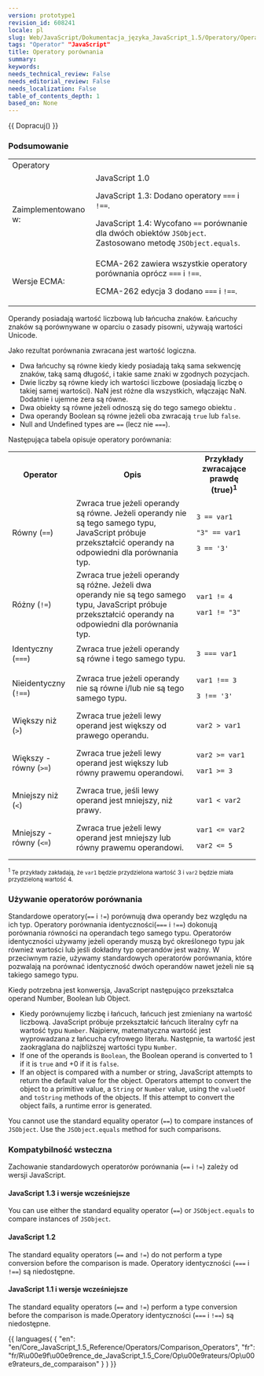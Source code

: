 ```yaml
---
version: prototype1
revision_id: 608241
locale: pl
slug: Web/JavaScript/Dokumentacja_języka_JavaScript_1.5/Operatory/Operatory_porównania
tags: "Operator" "JavaScript"
title: Operatory porównania
summary: 
keywords: 
needs_technical_review: False
needs_editorial_review: False
needs_localization: False
table_of_contents_depth: 1
based_on: None
---
```

<p>
{{ Dopracuj() }}
</p>
<h3 name="Podsumowanie"> Podsumowanie </h3>
<table class="fullwidth-table">
<tbody><tr>
<td class="header" colspan="2">Operatory</td>
</tr>
<tr>
<td>Zaimplementowano w:</td>
<td>JavaScript 1.0
<p>JavaScript 1.3: Dodano operatory <code>===</code> i <code>!==</code>.
</p><p>JavaScript 1.4: Wycofano <code>==</code> porównanie dla dwóch obiektów <code>JSObject</code>. Zastosowano metodę <code>JSObject.equals</code>.
</p>
</td>
</tr>
<tr>
<td>Wersje ECMA:</td>
<td>ECMA-262 zawiera wszystkie operatory porównania oprócz <code>===</code> i <code>!==</code>.
<p>ECMA-262 edycja 3 dodano <code>===</code> i <code>!==</code>.
</p>
</td>
</tr>
</tbody></table>
<p>Operandy posiadają wartość liczbową lub łańcucha znaków. Łańcuchy znaków są porównywane w oparciu o zasady pisowni, używają wartości Unicode. </p><p>Jako rezultat porównania zwracana jest wartość logiczna.
</p>
<ul><li> Dwa łańcuchy są równe kiedy kiedy posiadają taką sama sekwencję znaków, taką samą długość, i takie same znaki w zgodnych pozycjach.
</li><li> Dwie liczby są równe kiedy ich wartości liczbowe (posiadają liczbę o takiej samej wartości). NaN jest różne dla wszystkich, włączając NaN. Dodatnie i ujemne zera są równe.
</li><li> Dwa obiekty są równe jeżeli odnoszą się do tego samego obiektu .
</li><li> Dwa operandy Boolean są równe jeżeli oba zwracają <code>true</code> lub <code>false</code>.
</li><li> Null and Undefined types are <code>==</code> (lecz nie <code>===</code>).
</li></ul>
<p>Następująca tabela opisuje operatory porównania:
</p>
<table class="fullwidth-table">
<tbody><tr>
<th>Operator</th>
<th>Opis</th>
<th>Przykłady zwracające prawdę (true)<sup>1</sup></th>
</tr>
<tr>
<td>Równy (<code>==</code>)</td>
<td>Zwraca true jeżeli operandy są równe. Jeżeli operandy nie są tego samego typu, JavaScript próbuje przekształcić operandy na odpowiedni dla porównania typ.</td>
<td>
<p><code>3 == var1<br>
"3" == var1<br>
3 == '3'<br></code>
</p>
</td>
</tr>
<tr>
<td>Różny (<code>!=</code>)</td>
<td>Zwraca true jeżeli operandy są różne. Jeżeli dwa operandy nie są tego samego typu, JavaScript próbuje przekształcić operandy na odpowiedni dla porównania typ.</td>
<td>
<p><code>var1 != 4<br>
var1 != "3"</code>
</p>
</td>
</tr>
<tr>
<td>Identyczny (<code>===</code>)</td>
<td>Zwraca true jeżeli operandy są równe i tego samego typu.</td>
<td>
<p><code>3 === var1</code>
</p>
</td>
</tr>
<tr>
<td>Nieidentyczny (<code>!==</code>)</td>
<td>Zwraca true jeżeli operandy nie są równe i/lub nie są tego samego typu.</td>
<td>
<p><code>var1 !== 3<br>
3 !== '3'</code>
</p>
</td>
</tr>
<tr>
<td>Większy niż (<code>&gt;</code>)</td>
<td>Zwraca true jeżeli lewy operand jest większy od prawego operandu.</td>
<td>
<p><code>var2 &gt; var1</code>
</p>
</td>
</tr>
<tr>
<td>Większy - równy (<code>&gt;=</code>)</td>
<td>Zwraca true jeżeli lewy operand jest większy lub równy prawemu operandowi.</td>
<td>
<p><code>var2 &gt;= var1<br>
var1 &gt;= 3</code>
</p>
</td>
</tr>
<tr>
<td>Mniejszy niż (<code>&lt;</code>)</td>
<td>Zwraca true, jeśli lewy operand jest mniejszy, niż prawy. </td>
<td>
<p><code>var1 &lt; var2</code>
</p>
</td>
</tr>
<tr>
<td>Mniejszy - równy (<code>&lt;=</code>)</td>
<td>Zwraca true jeżeli lewy operand jest mniejszy lub równy prawemu operandowi.</td>
<td>
<p><code>var1 &lt;= var2<br>
var2 &lt;= 5</code>
</p>
</td>
</tr>
</tbody></table>
<p><small><sup>1</sup> Te przykłady zakładają, że <code>var1</code> będzie przydzielona wartość 3 i <code>var2</code> będzie miała przydzieloną wartość 4.</small>
</p>
<h3 name="U.C5.BCywanie_operator.C3.B3w_por.C3.B3wnania"> Używanie operatorów porównania </h3>
<p>Standardowe operatory(<code>==</code> i <code>!=</code>) porównują dwa operandy bez względu na ich typ. Operatory porównania identyczności(<code>===</code> i <code>!==</code>) dokonują porównania równości na operandach tego samego typu. Operatorów identyczności używamy jeżeli operandy muszą być określonego typu jak również wartości lub jeśli dokładny typ operandów jest ważny. W przeciwnym razie, używamy standardowych operatorów porównania, które pozwalają na porównać identyczność dwóch operandów nawet jeżeli nie są takiego samego typu.
</p><p>Kiedy potrzebna jest konwersja, JavaScript następująco przekształca operand Number, Boolean lub Object.
</p>
<ul><li> Kiedy porównujemy liczbę i łańcuch, łańcuch jest zmieniany na wartość liczbową. JavaScript próbuje przekształcić łańcuch literalny cyfr na wartość typu <code>Number</code>. Najpierw, matematyczna wartość jest wyprowadzana z łańcucha cyfrowego literału. Następnie, ta wartość jest zaokrąglana do najbliższej wartości typu <code>Number</code>.
</li><li> If one of the operands is <code>Boolean</code>, the Boolean operand is converted to 1 if it is <code>true</code> and +0 if it is <code>false</code>.
</li><li> If an object is compared with a number or string, JavaScript attempts to return the default value for the object. Operators attempt to convert the object to a primitive value, a <code>String</code> or <code>Number</code> value, using the <code>valueOf</code> and <code>toString</code> methods of the objects. If this attempt to convert the object fails, a runtime error is generated.
</li></ul>
<p>You cannot use the standard equality operator (<code>==</code>) to compare instances of <code>JSObject</code>. Use the <code>JSObject.equals</code> method for such comparisons.
</p>
<h3 name="Kompatybilno.C5.9B.C4.87_wsteczna"> Kompatybilność wsteczna </h3>
<p>Zachowanie standardowych operatorów porównania (<code>==</code> i <code>!=</code>) zależy od wersji JavaScript.
</p>
<h4 name="JavaScript_1.3_i_wersje_wcze.C5.9Bniejsze"> JavaScript 1.3 i wersje wcześniejsze </h4>
<p>You can use either the standard equality operator (<code>==</code>) or <code>JSObject.equals</code> to compare instances of <code>JSObject</code>.
</p>
<h4 name="JavaScript_1.2"> JavaScript 1.2 </h4>
<p>The standard equality operators (<code>==</code> and <code>!=</code>) do not perform a type conversion before the comparison is made. Operatory identyczności (<code>===</code> i <code>!==</code>) są niedostępne.
</p>
<h4 name="JavaScript_1.1_i_wersje_wcze.C5.9Bniejsze"> JavaScript 1.1 i wersje wcześniejsze </h4>
<p>The standard equality operators (<code>==</code> and <code>!=</code>) perform a type conversion before the comparison is made.Operatory identyczności (<code>===</code> i <code>!==</code>) są niedostępne.
</p>{{ languages( { "en": "en/Core_JavaScript_1.5_Reference/Operators/Comparison_Operators", "fr": "fr/R\u00e9f\u00e9rence_de_JavaScript_1.5_Core/Op\u00e9rateurs/Op\u00e9rateurs_de_comparaison" } ) }}

